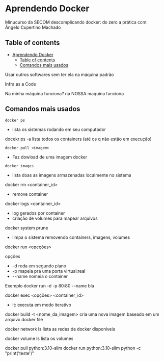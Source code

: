 # Aprendendo Docker

Minucurso da SECOM descomplicando docker: do zero a prática com Ângelo Cupertino Machado

## Table of contents
- [Aprendendo Docker](#aprendendo-docker)
  - [Table of contents](#table-of-contents)
  - [Comandos mais usados](#comandos-mais-usados)

Usar outros softwares sem ter ela na máquina padrão

Infra as a Code

Na minha máquina funciona? na NOSSA maquina funciona

## Comandos mais usados

```docker ps```
- lista os sistemas rodando em seu computador

docekr ps -a 
lista todos os containers (até os q não estão em execução)

```docker pull <imagem>```
- Faz dowload de uma imagem docker 

```docker images```
- lista doas as imagens armazenadas localmente no sistema

docker rm <container_id>
- remove container

docker logs <container_id>
- log gerados por container
- criação de volumes para mapear arquivos

docker system prune
- limpa o sistema removendo containers, imagens, volumes

docker run <opcções> <imagens>

opções
- -d roda em segundo plano
- -p mapeia pra uma porta virtual:real
- --name nomeia o container

Exemplo docker run -d -p 80:80 --name bla

docker exec <opções> <container_id> <comando>

- it: executa em modo iterativo

docker build -t <nome_da_imagem>
cria uma nova imagem baseado em um arquivo docker file

docker network ls
lista as redes de docker disponíveis

docker volume ls
lista os volumes

docker pull python:3.10-slim
docker run python:3.10-slim python -c "print('teste')"

